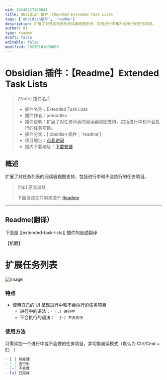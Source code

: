 ```yaml
---
uid: 20240227160841
title: Obsidian 插件：【Readme】Extended Task Lists
tags: ['obsidian插件', 'readme']
description: 扩展了对任务列表的阅读器视图支持，包括进行中和不会执行的任务项目。
author: AI
type: readme
draft: false
editable: false
modified: 20230101000000
---
```


# Obsidian 插件：【Readme】Extended Task Lists

> [!Note] 插件名片
> - 插件名称：Extended Task Lists
> - 插件作者：joeriddles
> - 插件说明：扩展了对任务列表的阅读器视图支持，包括进行中和不会执行的任务项目。
> - 插件分类：['obsidian 插件 ', 'readme']
> - 项目地址：[点我访问](https://github.com/joeriddles/extended-task-lists)
> - 国内下载地址：[下载安装](https://pkmer.cn/products/plugin/pluginMarket/?extended-task-lists)

## 概述

扩展了对任务列表的阅读器视图支持，包括进行中和不会执行的任务项目。

> [!tip] 原文出处
>
>下面自述文件的来源于 [Readme](https://ghproxy.net/https://raw.githubusercontent.com/joeriddles/extended-task-lists/main/README.md)

---

## Readme(翻译）

下面是 [[extended-task-lists]] 插件的自述翻译

【机翻】

# 扩展任务列表

![image](https://cdn.pkmer.cn/covers/extended-task-lists_2_0.png!pkmer)

### 特点

- 使用自己的 UI 呈现进行中和不会执行的任务项目
  - 进行中的语法：`- [.] 进行中`
  - 不会执行的语法：`- [~] 不会执行`

### 使用方法

只需添加一个进行中或不会做的任务项目，并切换阅读模式（默认为 Ctrl/Cmd + E）！

```markdown
- [ ] 待处理
- [.] 进行中
- [~] 不会做
- [x] 已完成
```
